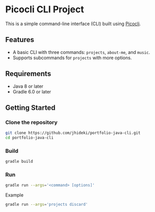 # Picocli CLI Project

This is a simple command-line interface (CLI) built using [Picocli](https://picocli.info/).

## Features

- A basic CLI with three commands: `projects`, `about-me`, and `music`.
- Supports subcommands for `projects` with more options.

## Requirements

- Java 8 or later
- Gradle 6.0 or later

## Getting Started

### Clone the repository

```bash
git clone https://github.com/jhideki/portfolio-java-cli.git
cd portfolio-java-cli
```
### Build
```bash
gradle build
```

### Run
```bash
gradle run --args='<command> [options]'
```
Example
```bash
gradle run --args='projects discard'
```

